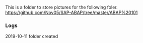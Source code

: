 
This is a folder to store pictures for the following foler.   
https://github.com/Nov05/SAP-ABAP/tree/master/ABAP%20101

### Logs

2019-10-11 folder created    

